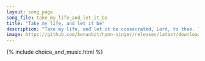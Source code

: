 ```yaml
---
layout: song_page
song_file: take_my_life_and_let_it_be
title: "Take my life, and let it be"
description: "Take my life, and let it be consecrated, Lord, to thee. Take my moments and my days; let them flow in ceaseless praise, let them flow in ceaseless pra... theist 4part 5verse musicbyother textbyother chords"
image: https://github.com/kenanbit/hymn-singer/releases/latest/download/take_my_life_and_let_it_be-trad.png
---
```


{% include choice_and_music.html %}